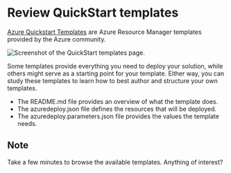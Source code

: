 # Review QuickStart templates

[Azure Quickstart Templates](https://azure.microsoft.com/resources/templates/) are Azure Resource Manager templates provided by the Azure community.

![Screenshot of the QuickStart templates page.](https://learn.microsoft.com/en-us/training/wwl-azure/configure-resources-arm-templates/media/quickstart-templates-2d65475a.png)

Some templates provide everything you need to deploy your solution, while others might serve as a starting point for your template. Either way, you can study these templates to learn how to best author and structure your own templates.

- The README.md file provides an overview of what the template does.
- The azuredeploy.json file defines the resources that will be deployed.
- The azuredeploy.parameters.json file provides the values the template needs.

## Note

Take a few minutes to browse the available templates. Anything of interest?